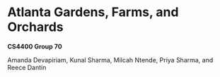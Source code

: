 # Atlanta Gardens, Farms, and Orchards

**CS4400 Group 70**

Amanda Devapiriam, Kunal Sharma, Milcah Ntende, Priya Sharma, and Reece Dantin
